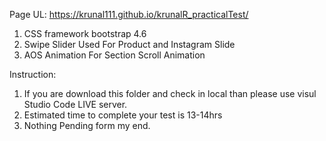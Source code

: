 Page UL: https://krunal111.github.io/krunalR_practicalTest/

1. CSS framework bootstrap 4.6
2. Swipe Slider Used For Product and Instagram Slide
3. AOS Animation For Section Scroll Animation

Instruction:
1. If you are download this folder and check in local than please use visul Studio Code LIVE server.
2. Estimated time to complete your test is 13-14hrs
3. Nothing Pending form my end.

